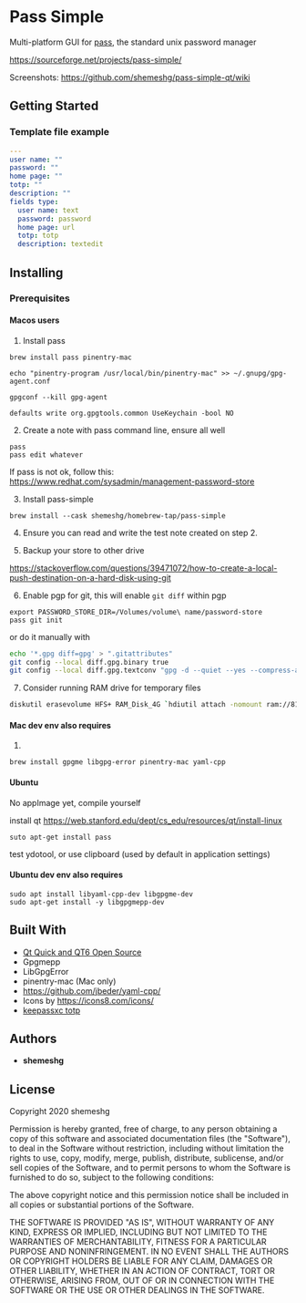 # Pass Simple

Multi-platform GUI for [pass](https://www.passwordstore.org/), the standard unix password manager

https://sourceforge.net/projects/pass-simple/

Screenshots: https://github.com/shemeshg/pass-simple-qt/wiki

## Getting Started

### Template file example

```YAML
---
user name: ""
password: ""
home page: ""
totp: ""
description: ""
fields type:
  user name: text
  password: password
  home page: url
  totp: totp
  description: textedit  
```
## Installing

### Prerequisites

#### Macos users

1. Install pass
```
brew install pass pinentry-mac

echo "pinentry-program /usr/local/bin/pinentry-mac" >> ~/.gnupg/gpg-agent.conf

gpgconf --kill gpg-agent

defaults write org.gpgtools.common UseKeychain -bool NO
```

2. Create a note with pass command line, ensure all well

```
pass
pass edit whatever
```

If pass is not ok, follow this:
https://www.redhat.com/sysadmin/management-password-store

3. Install pass-simple 
```
brew install --cask shemeshg/homebrew-tap/pass-simple
```

4. Ensure you can read and write the test note created on step 2.

5. Backup your store to other drive

https://stackoverflow.com/questions/39471072/how-to-create-a-local-push-destination-on-a-hard-disk-using-git

6. Enable pgp for git, this will enable `git diff` within pgp
```
export PASSWORD_STORE_DIR=/Volumes/volume\ name/password-store
pass git init
```

or do it manually with

```bash
echo '*.gpg diff=gpg' > ".gitattributes"
git config --local diff.gpg.binary true
git config --local diff.gpg.textconv "gpg -d --quiet --yes --compress-algo=none --no-encrypt-to"
```

7. Consider running RAM drive for temporary files

```bash
diskutil erasevolume HFS+ RAM_Disk_4G `hdiutil attach -nomount ram://8192000`
```


#### Mac dev env also requires
1. 
```
brew install gpgme libgpg-error pinentry-mac yaml-cpp

```


#### Ubuntu  


No appImage yet, compile yourself


install qt https://web.stanford.edu/dept/cs_edu/resources/qt/install-linux

```
suto apt-get install pass 
```

test ydotool, or use clipboard (used by default
in application settings)

#### Ubuntu dev env also requires

```
sudo apt install libyaml-cpp-dev libgpgme-dev
sudo apt-get install -y libgpgmepp-dev
```

## Built With

- [Qt Quick and QT6 Open Source ](https://www.qt.io/)
- Gpgmepp
- LibGpgError
- pinentry-mac (Mac only)
- https://github.com/jbeder/yaml-cpp/
- Icons by https://icons8.com/icons/ 
- [keepassxc totp](https://github.com/keepassxreboot/keepassxc/tree/develop/src/totp)





## Authors

- **shemeshg**

## License

Copyright 2020 shemeshg

Permission is hereby granted, free of charge, to any person obtaining a copy of this software and associated documentation files (the "Software"), to deal in the Software without restriction, including without limitation the rights to use, copy, modify, merge, publish, distribute, sublicense, and/or sell copies of the Software, and to permit persons to whom the Software is furnished to do so, subject to the following conditions:

The above copyright notice and this permission notice shall be included in all copies or substantial portions of the Software.

THE SOFTWARE IS PROVIDED "AS IS", WITHOUT WARRANTY OF ANY KIND, EXPRESS OR IMPLIED, INCLUDING BUT NOT LIMITED TO THE WARRANTIES OF MERCHANTABILITY, FITNESS FOR A PARTICULAR PURPOSE AND NONINFRINGEMENT. IN NO EVENT SHALL THE AUTHORS OR COPYRIGHT HOLDERS BE LIABLE FOR ANY CLAIM, DAMAGES OR OTHER LIABILITY, WHETHER IN AN ACTION OF CONTRACT, TORT OR OTHERWISE, ARISING FROM, OUT OF OR IN CONNECTION WITH THE SOFTWARE OR THE USE OR OTHER DEALINGS IN THE SOFTWARE.

